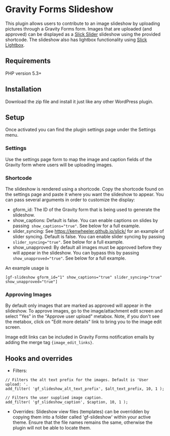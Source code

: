 # Gravity Forms Slideshow
This plugin allows users to contribute to an image slideshow by uploading pictures through a Gravity Forms form. Images that are uploaded (and approved) can be displayed as a [Slick Slider](https://kenwheeler.github.io/slick/) slideshow using the provided shortcode.  The slideshow also has lightbox functionality using [Slick Lightbox](https://github.com/mreq/slick-lightbox). 

## Requirements
PHP version 5.3+

## Installation
Download the zip file and install it just like any other WordPress plugin.

## Setup
Once activated you can find the plugin settings page under the Settings menu.

### Settings
Use the settings page form to map the image and caption fields of the Gravity form where users will be uploading images.

### Shortcode
The slideshow is rendered using a shortcode.  Copy the shortcode found on the settings page and paste it where you want the slideshow to appear.  You can pass several arguments in order to customize the display:
- gform_id: The ID of the Gravity form that is being used to generate the slideshow.
- show_captions: Default is false.  You can enable captions on slides by passing` show_captions="true"`.  See below for a full example.
- slider_syncing: See https://kenwheeler.github.io/slick/ for an example of slider syncing. Default is false. You can enable slider syncing by passing `slider_syncing="true"`.  See below for a full example.
- show_unapproved: By default all images must be approved before they will appear in the slideshow.  You can bypass this by passing `show_unapproved="true"`.  See below for a full example.

An example usage is 
```
[gf-slideshow gform_id="1" show_captions="true" slider_syncing="true" show_unapproved="true"]
```

### Approving Images
By default only images that are marked as approved will appear in the slideshow.  To approve images, go to the image/attachment edit screen and select "Yes" in the "Approve user upload" metabox.  Note, if you don't see the metabox, click on "Edit more details" link to bring you to the image edit screen.

Image edit links can be included in Gravity Forms notification emails by adding the merge tag `{image_edit_links}`.

## Hooks and overrides
- Filters:
```
// Filters the alt text prefix for the images. Default is 'User upload: '.
add_filter( 'gf_slideshow_alt_text_prefix', $alt_text_prefix, 10, 1 );
```
```
// Filters the user supplied image caption.
add_filter( 'gf_slideshow_caption', $caption, 10, 1 );
```
- Overrides:
Slideshow view files (templates) can be overridden by copying them into a folder called 'gf-slideshow' within your active theme.  Ensure that the file names remains the same, otherwise the plugin will not be able to locate them.

